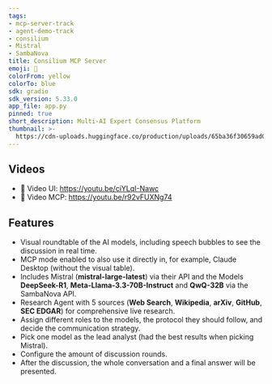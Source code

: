```yaml
---
tags:
- mcp-server-track
- agent-demo-track
- consilium
- Mistral
- SambaNova
title: Consilium MCP Server
emoji: 🏢
colorFrom: yellow
colorTo: blue
sdk: gradio
sdk_version: 5.33.0
app_file: app.py
pinned: true
short_description: Multi-AI Expert Consensus Platform
thumbnail: >-
  https://cdn-uploads.huggingface.co/production/uploads/65ba36f30659ad04d028d083/Ubq8rnD8WhWpw8Qt32_lk.png
---
```


## Videos

* 📼 Video UI: <https://youtu.be/ciYLqI-Nawc>
* 📼 Video MCP: <https://youtu.be/r92vFUXNg74>

## Features

* Visual roundtable of the AI models, including speech bubbles to see the discussion in real time.
* MCP mode enabled to also use it directly in, for example, Claude Desktop (without the visual table).
* Includes Mistral (**mistral-large-latest**) via their API and the Models **DeepSeek-R1**, **Meta-Llama-3.3-70B-Instruct** and **QwQ-32B** via the SambaNova API.
* Research Agent with 5 sources (**Web Search**, **Wikipedia**, **arXiv**, **GitHub**, **SEC EDGAR**) for comprehensive live research.
* Assign different roles to the models, the protocol they should follow, and decide the communication strategy.
* Pick one model as the lead analyst (had the best results when picking Mistral).
* Configure the amount of discussion rounds.
* After the discussion, the whole conversation and a final answer will be presented.
